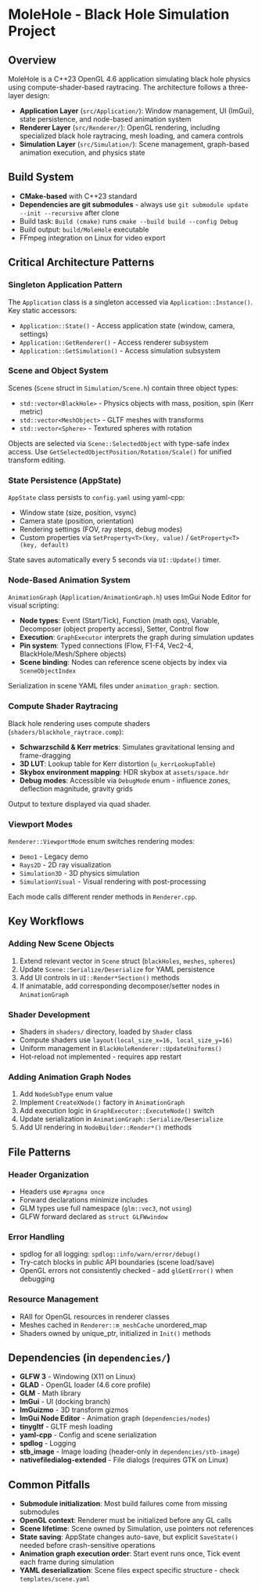 # MoleHole - Black Hole Simulation Project

## Overview
MoleHole is a C++23 OpenGL 4.6 application simulating black hole physics using compute-shader-based raytracing. The architecture follows a three-layer design:
- **Application Layer** (`src/Application/`): Window management, UI (ImGui), state persistence, and node-based animation system
- **Renderer Layer** (`src/Renderer/`): OpenGL rendering, including specialized black hole raytracing, mesh loading, and camera controls
- **Simulation Layer** (`src/Simulation/`): Scene management, graph-based animation execution, and physics state

## Build System
- **CMake-based** with C++23 standard
- **Dependencies are git submodules** - always use `git submodule update --init --recursive` after clone
- Build task: `Build (cmake)` runs `cmake --build build --config Debug`
- Build output: `build/MoleHole` executable
- FFmpeg integration on Linux for video export

## Critical Architecture Patterns

### Singleton Application Pattern
The `Application` class is a singleton accessed via `Application::Instance()`. Key static accessors:
- `Application::State()` - Access application state (window, camera, settings)
- `Application::GetRenderer()` - Access renderer subsystem
- `Application::GetSimulation()` - Access simulation subsystem

### Scene and Object System
Scenes (`Scene` struct in `Simulation/Scene.h`) contain three object types:
- `std::vector<BlackHole>` - Physics objects with mass, position, spin (Kerr metric)
- `std::vector<MeshObject>` - GLTF meshes with transforms
- `std::vector<Sphere>` - Textured spheres with rotation

Objects are selected via `Scene::SelectedObject` with type-safe index access. Use `GetSelectedObjectPosition/Rotation/Scale()` for unified transform editing.

### State Persistence (AppState)
`AppState` class persists to `config.yaml` using yaml-cpp:
- Window state (size, position, vsync)
- Camera state (position, orientation)
- Rendering settings (FOV, ray steps, debug modes)
- Custom properties via `SetProperty<T>(key, value)` / `GetProperty<T>(key, default)`

State saves automatically every 5 seconds via `UI::Update()` timer.

### Node-Based Animation System
`AnimationGraph` (`Application/AnimationGraph.h`) uses ImGui Node Editor for visual scripting:
- **Node types**: Event (Start/Tick), Function (math ops), Variable, Decomposer (object property access), Setter, Control flow
- **Execution**: `GraphExecutor` interprets the graph during simulation updates
- **Pin system**: Typed connections (Flow, F1-F4, Vec2-4, BlackHole/Mesh/Sphere objects)
- **Scene binding**: Nodes can reference scene objects by index via `SceneObjectIndex`

Serialization in scene YAML files under `animation_graph:` section.

### Compute Shader Raytracing
Black hole rendering uses compute shaders (`shaders/blackhole_raytrace.comp`):
- **Schwarzschild & Kerr metrics**: Simulates gravitational lensing and frame-dragging
- **3D LUT**: Lookup table for Kerr distortion (`u_kerrLookupTable`)
- **Skybox environment mapping**: HDR skybox at `assets/space.hdr`
- **Debug modes**: Accessible via `DebugMode` enum - influence zones, deflection magnitude, gravity grids

Output to texture displayed via quad shader.

### Viewport Modes
`Renderer::ViewportMode` enum switches rendering modes:
- `Demo1` - Legacy demo
- `Rays2D` - 2D ray visualization
- `Simulation3D` - 3D physics simulation
- `SimulationVisual` - Visual rendering with post-processing

Each mode calls different render methods in `Renderer.cpp`.

## Key Workflows

### Adding New Scene Objects
1. Extend relevant vector in `Scene` struct (`blackHoles`, `meshes`, `spheres`)
2. Update `Scene::Serialize/Deserialize` for YAML persistence
3. Add UI controls in `UI::Render*Section()` methods
4. If animatable, add corresponding decomposer/setter nodes in `AnimationGraph`

### Shader Development
- Shaders in `shaders/` directory, loaded by `Shader` class
- Compute shaders use `layout(local_size_x=16, local_size_y=16)`
- Uniform management in `BlackHoleRenderer::UpdateUniforms()`
- Hot-reload not implemented - requires app restart

### Adding Animation Graph Nodes
1. Add `NodeSubType` enum value
2. Implement `CreateXNode()` factory in `AnimationGraph`
3. Add execution logic in `GraphExecutor::ExecuteNode()` switch
4. Update serialization in `AnimationGraph::Serialize/Deserialize`
5. Add UI rendering in `NodeBuilder::Render*()` methods

## File Patterns

### Header Organization
- Headers use `#pragma once`
- Forward declarations minimize includes
- GLM types use full namespace (`glm::vec3`, not `using`)
- GLFW forward declared as `struct GLFWwindow`

### Error Handling
- spdlog for all logging: `spdlog::info/warn/error/debug()`
- Try-catch blocks in public API boundaries (scene load/save)
- OpenGL errors not consistently checked - add `glGetError()` when debugging

### Resource Management
- RAII for OpenGL resources in renderer classes
- Meshes cached in `Renderer::m_meshCache` unordered_map
- Shaders owned by unique_ptr, initialized in `Init()` methods

## Dependencies (in `dependencies/`)
- **GLFW 3** - Windowing (X11 on Linux)
- **GLAD** - OpenGL loader (4.6 core profile)
- **GLM** - Math library
- **ImGui** - UI (docking branch)
- **ImGuizmo** - 3D transform gizmos
- **ImGui Node Editor** - Animation graph (`dependencies/nodes`)
- **tinygltf** - GLTF mesh loading
- **yaml-cpp** - Config and scene serialization
- **spdlog** - Logging
- **stb_image** - Image loading (header-only in `dependencies/stb-image`)
- **nativefiledialog-extended** - File dialogs (requires GTK on Linux)

## Common Pitfalls
- **Submodule initialization**: Most build failures come from missing submodules
- **OpenGL context**: Renderer must be initialized before any GL calls
- **Scene lifetime**: Scene owned by Simulation, use pointers not references
- **State saving**: AppState changes auto-save, but explicit `SaveState()` needed before crash-sensitive operations
- **Animation graph execution order**: Start event runs once, Tick event each frame during simulation
- **YAML deserialization**: Scene files expect specific structure - check `templates/scene.yaml`
